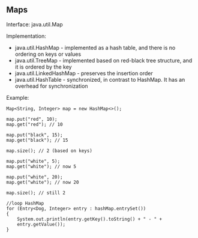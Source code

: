## Maps
Interface: java.util.Map

Implementation:
* java.util.HashMap - implemented as a hash table, and there is no ordering on keys or values
* java.util.TreeMap - implemented based on red-black tree structure, and it is ordered by the key
* java.util.LinkedHashMap - preserves the insertion order
* java.util.HashTable - synchronized, in contrast to HashMap. It has an overhead for synchronization

Example:
```
Map<String, Integer> map = new HashMap<>();

map.put("red", 10);
map.get("red"); // 10

map.put("black", 15);
map.get("black"); // 15

map.size(); // 2 (based on keys)

map.put("white", 5);
map.get("white"); // now 5

map.put("white", 20);
map.get("white"); // now 20

map.size(); // still 2

//loop HashMap
for (Entry<Dog, Integer> entry : hashMap.entrySet()) 
{
	System.out.println(entry.getKey().toString() + " - " + 
	entry.getValue());
}
```

